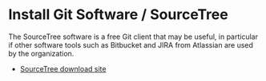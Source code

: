 # Install Git Software / SourceTree

The SourceTree software is a free Git client that may be useful, in particular if other software tools such as Bitbucket and JIRA from Atlassian are used
by the organization.

* [SourceTree download site](https://www.sourcetreeapp.com/)
